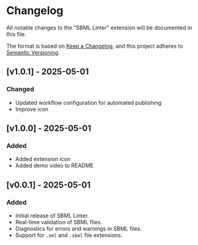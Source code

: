 # Changelog

All notable changes to the "SBML Linter" extension will be documented in this file.

The format is based on [Keep a Changelog](https://keepachangelog.com/), and this project adheres to [Semantic Versioning](https://semver.org/).

## [v1.0.1] - 2025-05-01
### Changed
- Updated workflow configuration for automated publishing
- Improve icon

## [v1.0.0] - 2025-05-01
### Added
- Added extension icon
- Added demo video to README

## [v0.0.1] - 2025-05-01
### Added
- Initial release of SBML Linter.
- Real-time validation of SBML files.
- Diagnostics for errors and warnings in SBML files.
- Support for `.xml` and `.sbml` file extensions.